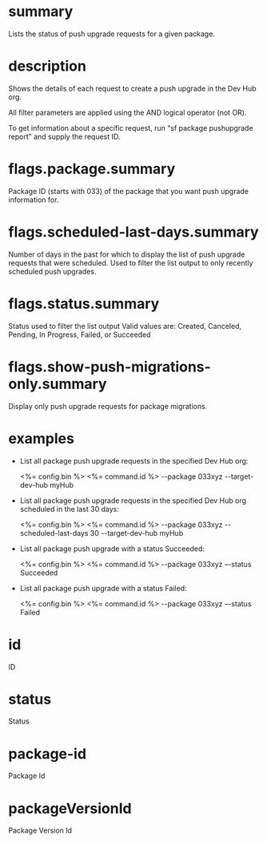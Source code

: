 # summary

Lists the status of push upgrade requests for a given package.

# description

Shows the details of each request to create a push upgrade in the Dev Hub org.

All filter parameters are applied using the AND logical operator (not OR).

To get information about a specific request, run "sf package pushupgrade report" and supply the request ID.

# flags.package.summary

Package ID (starts with 033) of the package that you want push upgrade information for.

# flags.scheduled-last-days.summary

Number of days in the past for which to display the list of push upgrade requests that were scheduled. Used to filter the list output to only recently scheduled push upgrades.

# flags.status.summary

Status used to filter the list output Valid values are: Created, Canceled, Pending, In Progress, Failed, or Succeeded

# flags.show-push-migrations-only.summary

Display only push upgrade requests for package migrations.

# examples

- List all package push upgrade requests in the specified Dev Hub org:

  <%= config.bin %> <%= command.id %> --package 033xyz --target-dev-hub myHub

- List all package push upgrade requests in the specified Dev Hub org scheduled in the last 30 days:

  <%= config.bin %> <%= command.id %> --package 033xyz --scheduled-last-days 30 --target-dev-hub myHub

- List all package push upgrade with a status Succeeded:

  <%= config.bin %> <%= command.id %> --package 033xyz –-status Succeeded

- List all package push upgrade with a status Failed:

  <%= config.bin %> <%= command.id %> --package 033xyz –-status Failed

# id

ID

# status

Status

# package-id

Package Id

# packageVersionId

Package Version Id
